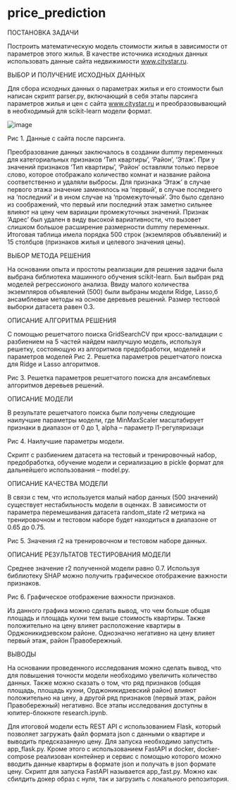 # price_prediction

ПОСТАНОВКА ЗАДАЧИ

Построить математическую модель стоимости жилья в зависимости от параметров этого жилья. В качестве источника исходных данных использовать данные сайта недвижимости www.citystar.ru. 


ВЫБОР И ПОЛУЧЕНИЕ ИСХОДНЫХ ДАННЫХ


Для сбора исходных данных о параметрах жилья и его стоимости был написан скрипт parser.py, включающий в себя этапы парсинга параметров жилья и цен с сайта  www.citystar.ru и преобразовывающий в необходимый для scikit-learn модели формат. 


![image](https://github.com/isponezeroone/price_prediction/assets/79075449/5e163888-36eb-45dd-8b30-9a492972ec16)

Рис 1. Данные с сайта после парсинга.

Преобразование данных заключалось в создании dummy переменных для категориальных признаков ‘Тип квартиры’, ‘Район’, ‘Этаж’. При у значений признаков ‘Тип квартиры’, ‘Район’  оставляли только первое слово, которое отображало количество комнат и название района соответственно и удаляли выбросы. Для признака ‘Этаж’ в случае первого этажа значение заменялось на ‘первый’, в случае последнего на ‘последний’ и в ином случае на ‘промежуточный’. Это было сделано из соображений, что первый или последний этаж заметно сильнее влияют на цену чем вариации промежуточных значений. Признак ‘Адрес’ был удален в виду высокой вариативности, что вызовет слишком большое расширение размерности dummy переменных. Итоговая таблица имела  порядка 500 строк (экземляров объявлений) и 15 столбцов (признаков жилья и целевого значения цены).


ВЫБОР МЕТОДА РЕШЕНИЯ


На основании опыта и простоты реализации для решения задачи была выбрана библиотека машинного обучения scikit-learn. Был выбран ряд моделей регрессионого анализа. Ввиду малого количества экземпляров объявлений (500) были выбраны модели Ridge, Lasso,б ансамблевые методы на основе деревьев решений. Размер тестовой выборки датасета равен 0.3.


ОПИСАНИЕ АЛГОРИТМА РЕШЕНИЯ


С помощью решетчатого поиска GridSearchCV при кросс-валидации с разбиением на 5  частей найдем наилучшую модель, используя решетку, состояющую из алгоритмов предобработки, моделей и параметров моделей 
Рис 2. Решетка параметров решетчатого поиска для Ridge и Lasso алгоритмов.

Рис 3. Решетка параметров решетчатого поиска для ансамблевых алгоритмов деревьев решений.


ОПИСАНИЕ МОДЕЛИ


В результате решетчатого поиска были получены следующие наилучшие параметры модели, где MinMaxScaler масштабирует признаки в диапазон от 0 до 1, alpha – параметр l1-регуляризаци



Рис 4. Наилучшие параметры модели.

Скрипт с разбиением датасета на тестовый и тренировочный набор, предобработка, обучение модели и сериализацию в pickle формат для дальнейшего использования – model.py.


ОПИСАНИЕ КАЧЕСТВА МОДЕЛИ


В связи с тем, что используется малый набор данных (500 значений) существует нестабильность модели в оценках. В зависимости от параметра перемешивания датасета random_state r2 метрика на тренировочном и тестовом наборе будет находиться в диапазоне от 0.65 до 0.75.


Рис 5. Значения r2 на тренировочном и тестовом наборе данных.


ОПИСАНИЕ РЕЗУЛЬТАТОВ ТЕСТИРОВАНИЯ МОДЕЛИ


Среднее значение r2 полученной модели равно 0.7. Используя библиотеку SHAP можно получить графическое отображение важности признаков.





Рис 6.  Графическое отображение важности признаков.

Из данного графика можно сделать вывод, что чем больше общая площадь и площадь кухни тем выше стоимость квартиры. Также положительно на цену влияет расположение квартиры в Орджоникидзевском районе. Однозначно негативно на цену влияет первый этаж, район Правобережный.


ВЫВОДЫ

На основании проведенного исследования можно сделать вывод, что для повышения точности модели необходимо увеличить количество данных. Также можно сказать о том, что ряд признаков (общая площадь, площадь кухни, Орджоникидзевский район) влияют положительно на цену, а другой ряд признаков (первый этаж, район Правобережный) негативно. Все этапы исследования доступны в юпитер-блокноте research.ipynb. 

Для итоговой модели есть REST API с использованием Flask, который позволяет загружать файл формата json с данными о квартире и выводить предсказанную цену. Для запуска необходимо запустить  app_flask.py. Кроме этого с использованием FastAPI и docker, docker-compose  реализован контейнер и сервис с помощью которого можно вводить данные квартиры в формате json и получать в json формате цену. Скрипт для запуска FastAPI называется app_fast.py. Можно как сбилдить докер образ с нуля, так и загрузить с локального репозитория. 
